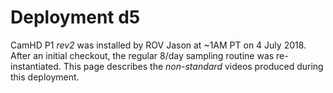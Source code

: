 # Deployment d5

CamHD P1 _rev2_ was installed by ROV Jason at ~1AM PT on 4 July 2018.   After an initial checkout, the regular 8/day sampling routine was re-instantiated.  This page describes the _non-standard_ videos produced during this deployment.
